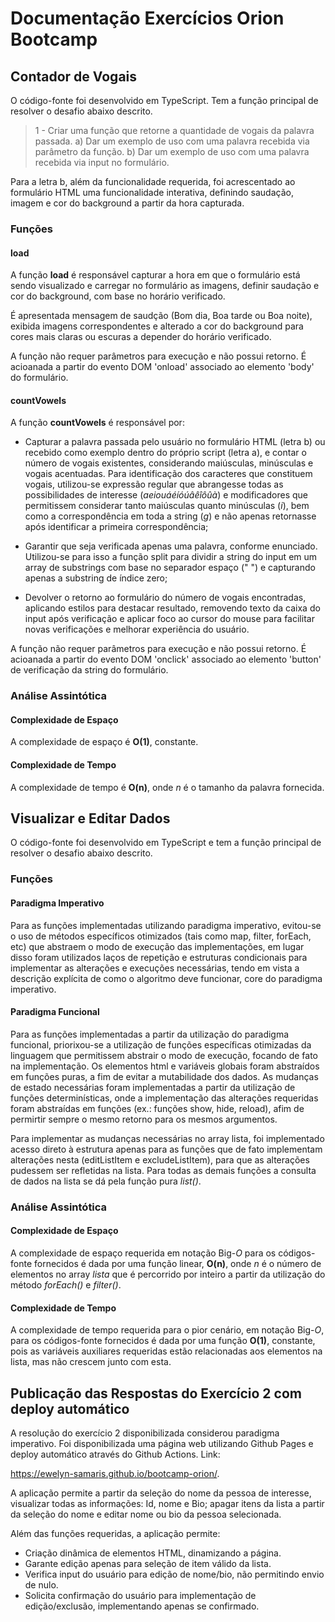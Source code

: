 # Documentação Exercícios Orion Bootcamp




## Contador de Vogais

O código-fonte foi desenvolvido em TypeScript. Tem a função principal de resolver o desafio abaixo descrito.

>1 - Criar uma função que retorne a quantidade de vogais da palavra passada.
>a) Dar um exemplo de uso com uma palavra recebida via parâmetro da função.
>b) Dar um exemplo de uso com uma palavra recebida via input no formulário.

Para a letra b, além da funcionalidade requerida, foi acrescentado ao formulário HTML uma funcionalidade interativa, definindo saudação, imagem e cor do background a partir da hora capturada. 


### Funções

#### load

A função **load** é responsável capturar a hora em que o formulário está sendo visualizado e carregar no formulário as imagens, definir saudação e cor do background, com base no horário verificado.

É apresentada mensagem de saudção (Bom dia, Boa tarde ou Boa noite), exibida imagens correspondentes e alterado a cor do background para cores mais claras ou escuras a depender do horário verificado.

A função não requer parâmetros para execução e não possui retorno. É acioanada a partir do evento DOM 'onload' associado ao elemento 'body' do formulário.

#### countVowels

A função **countVowels** é responsável por:

* Capturar a palavra passada pelo usuário no formulário HTML (letra b) ou recebido como exemplo dentro do próprio script (letra a), e contar o número de vogais existentes, considerando maiúsculas, minúsculas e vogais acentuadas. Para identificação dos caracteres que constituem vogais, utilizou-se expressão regular que abrangesse todas as possibilidades de interesse (_aeiouáéíóúâêîôûà_) e modificadores que permitissem considerar tanto maiúsculas quanto minúsculas (_i_), bem como a correspondência em toda a string (_g_) e não apenas retornasse após identificar a primeira correspondência;

* Garantir que seja verificada apenas uma palavra, conforme enunciado. Utilizou-se para isso a função split para dividir a string do input em um array de substrings com base no separador espaço (" ") e capturando apenas a substring de índice zero;

* Devolver o retorno ao formulário do número de vogais encontradas, aplicando estilos para destacar resultado, removendo texto da caixa do input após verificação e aplicar foco ao cursor do mouse para facilitar novas verificações e melhorar experiência do usuário.
 
A função não requer parâmetros para execução e não possui retorno. É acioanada a partir do evento DOM 'onclick' associado ao elemento 'button' de verificação da string do formulário.

### Análise Assintótica

#### Complexidade de Espaço

A complexidade de espaço é **O(1)**, constante.

#### Complexidade de Tempo

A complexidade de tempo é **O(n)**, onde *n* é o tamanho da palavra fornecida.




## Visualizar e Editar Dados

O código-fonte foi desenvolvido em TypeScript e tem a função principal de resolver o desafio abaixo descrito.

### Funções

#### Paradigma Imperativo

Para as funções implementadas utilizando paradigma imperativo, evitou-se o uso de métodos específicos otimizados (tais como map, filter, forEach, etc) que abstraem o modo de execução das implementações, em lugar disso foram utilizados laços de repetição e estruturas condicionais para implementar as alterações e execuções necessárias, tendo em vista a descrição explícita de como o algoritmo deve funcionar, core do paradigma imperativo.

#### Paradigma Funcional

Para as funções implementadas a partir da utilização do paradigma funcional, priorixou-se a utilização de funções específicas otimizadas da linguagem que permitissem abstrair o modo de execução, focando de fato na implementação. Os elementos html e variáveis globais foram abstraídos em funções puras, a fim de evitar a mutabilidade dos dados. As mudanças de estado necessárias foram implementadas a partir da utilização de funções determinísticas, onde a implementação das alterações requeridas foram abstraídas em funções (ex.: funções show, hide, reload), afim de permirtir sempre o mesmo retorno para os mesmos argumentos. 

Para implementar as mudanças necessárias no array lista, foi implementado acesso direto à estrutura apenas para as funções que de fato implementam alterações nesta (editListItem e excludeListItem), para que as alterações pudessem ser refletidas na lista. Para todas as demais funções a consulta de dados na lista se dá pela função pura *list()*.


### Análise Assintótica

#### Complexidade de Espaço

A complexidade de espaço requerida em notação Big-*O* para os códigos-fonte fornecidos é dada por uma função linear, **O(n)**, onde *n* é o número de elementos no array *lista* que é percorrido por inteiro a partir da utilização do método *forEach()* e *filter()*.

#### Complexidade de Tempo

A complexidade de tempo requerida para o pior cenário, em notação Big-*O*, para os códigos-fonte fornecidos é dada por uma função **O(1)**, constante, pois as variáveis auxiliares requeridas estão relacionadas aos elementos na lista, mas não crescem junto com esta.




## Publicação das Respostas do Exercício 2 com deploy automático

A resolução do exercício 2 disponibilizada considerou paradigma imperativo. Foi disponibilizada uma página web utilizando Github Pages e deploy automático através do Github Actions. Link:

https://ewelyn-samaris.github.io/bootcamp-orion/.

A aplicação permite a partir da seleção do nome da pessoa de interesse, visualizar todas as informações: Id, nome e Bio; apagar itens da lista a partir da seleção do nome e editar nome ou bio da pessoa selecionada. 

Além das funções requeridas, a aplicação permite:

- Criação dinâmica de elementos HTML, dinamizando a página.
- Garante edição apenas para seleção de item válido da lista.
- Verifica input do usuário para edição de nome/bio, não permitindo envio de nulo.
- Solicita confirmação do usuário para implementação de edição/exclusão, implementando apenas se confirmado.
